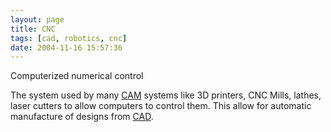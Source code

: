 ```yaml
---
layout: page
title: CNC
tags: [cad, robotics, cnc]
date: 2004-11-16 15:57:36
---
```

Computerized numerical control

The system used by many [CAM](/wiki/cam.html "CAM") systems like 3D printers, CNC Mills, lathes, laser cutters to allow computers to control them. This allow for  automatic manufacture of designs from [CAD](/wiki/cad.html "Computer Aided Design").
